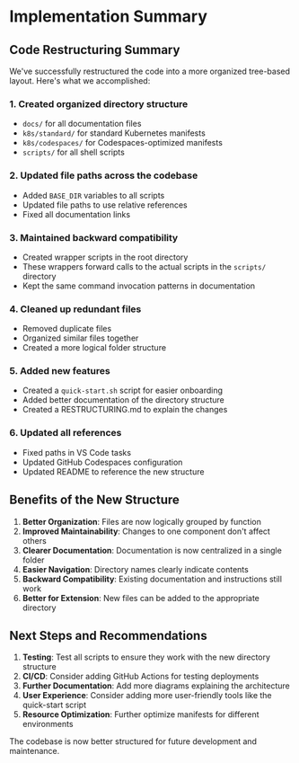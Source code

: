 # Implementation Summary

## Code Restructuring Summary

We've successfully restructured the code into a more organized tree-based layout. Here's what we accomplished:

### 1. Created organized directory structure
- `docs/` for all documentation files
- `k8s/standard/` for standard Kubernetes manifests
- `k8s/codespaces/` for Codespaces-optimized manifests
- `scripts/` for all shell scripts

### 2. Updated file paths across the codebase
- Added `BASE_DIR` variables to all scripts
- Updated file paths to use relative references
- Fixed all documentation links

### 3. Maintained backward compatibility
- Created wrapper scripts in the root directory
- These wrappers forward calls to the actual scripts in the `scripts/` directory
- Kept the same command invocation patterns in documentation

### 4. Cleaned up redundant files
- Removed duplicate files
- Organized similar files together
- Created a more logical folder structure

### 5. Added new features
- Created a `quick-start.sh` script for easier onboarding
- Added better documentation of the directory structure
- Created a RESTRUCTURING.md to explain the changes

### 6. Updated all references
- Fixed paths in VS Code tasks
- Updated GitHub Codespaces configuration
- Updated README to reference the new structure

## Benefits of the New Structure

1. **Better Organization**: Files are now logically grouped by function
2. **Improved Maintainability**: Changes to one component don't affect others
3. **Clearer Documentation**: Documentation is now centralized in a single folder
4. **Easier Navigation**: Directory names clearly indicate contents
5. **Backward Compatibility**: Existing documentation and instructions still work
6. **Better for Extension**: New files can be added to the appropriate directory

## Next Steps and Recommendations

1. **Testing**: Test all scripts to ensure they work with the new directory structure
2. **CI/CD**: Consider adding GitHub Actions for testing deployments
3. **Further Documentation**: Add more diagrams explaining the architecture
4. **User Experience**: Consider adding more user-friendly tools like the quick-start script
5. **Resource Optimization**: Further optimize manifests for different environments

The codebase is now better structured for future development and maintenance.
